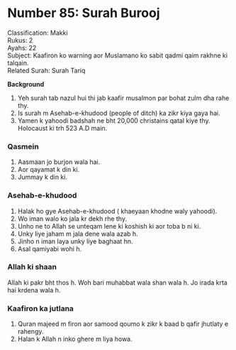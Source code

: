 # Number 85: Surah Burooj

Classification: Makki  
Rukus: 2  
Ayahs: 22  
Subject: Kaafiron ko warning aor Muslamano ko sabit qadmi qaim rakhne ki talqain.  
Related Surah: Surah Tariq 

**Background**
1. Yeh surah tab nazul hui thi jab kaafir musalmon par bohat zulm dha rahe thy.
2. Is surah m Asehab-e-khudood (people of ditch) ka zikr kiya gaya hai.
3. Yamen k yahoodi badshah ne bht 20,000 christains qatal kiye thy. Holocaust ki trh 523 A.D main.
   
### ‌Qasmein
1. Aasmaan jo burjon wala hai.
2. Aor qayamat k din ki.
3. Jummay k din ki.

### Asehab-e-khudood
1. ‌Halak ho gye Asehab-e-khudood ( khaeyaan khodne waly yahoodi).
2. ‌Wo iman walo ko jala kr dekh rhe thy.
3. ‌Unho ne to Allah se unteqam lene ki koshish ki aor toba b ni ki.
4. ‌Unky liye jaham m jala dene wala azab h.
5. ‌Jinho n iman laya unky liye baghaat hn.
6. Asal qamiyabi wohi h.
   
### Allah ki shaan
‌Allah ki pakr bht thos h.
‌Woh bari muhabbat wala shan wala h.
‌Jo irada krta hai krdena wala h.

### Kaafiron ka jutlana 
1. ‌Quran majeed m firon aor samood qoumo k zikr k baad b qafir jhutlaty e rahengy.
2. Halan k Allah n inko ghere m liya howa.
